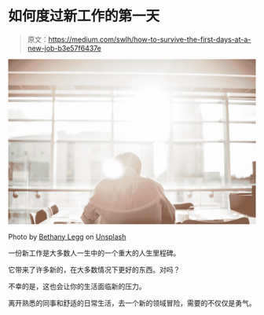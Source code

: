 # 如何度过新工作的第一天

> 原文：<https://medium.com/swlh/how-to-survive-the-first-days-at-a-new-job-b3e57f6437e>

![](img/67aa435048f595590fe36f11376c3dd4.png)

Photo by [Bethany Legg](https://unsplash.com/@bkotynski?utm_source=medium&utm_medium=referral) on [Unsplash](https://unsplash.com?utm_source=medium&utm_medium=referral)

一份新工作是大多数人一生中的一个重大的人生里程碑。

它带来了许多新的，在大多数情况下更好的东西。对吗？

不幸的是，这也会让你的生活面临新的压力。

离开熟悉的同事和舒适的日常生活，去一个新的领域冒险，需要的不仅仅是勇气。